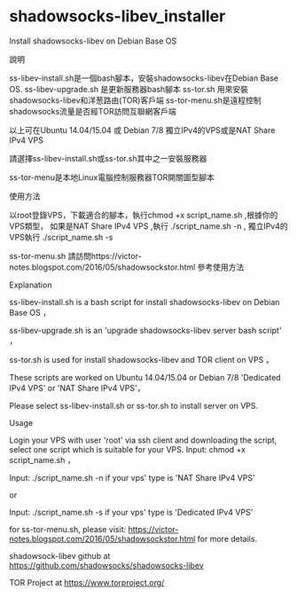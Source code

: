 # shadowsocks-libev_installer
Install shadowsocks-libev on Debian Base OS

說明

ss-libev-install.sh是一個bash腳本，安裝shadowsocks-libev在Debian Base OS.
ss-libev-upgrade.sh 是更新服務器bash腳本
ss-tor.sh 用來安裝shadowsocks-libev和洋葱路由(TOR)客戶端
ss-tor-menu.sh是遠程控制shadowsocks流量是否經TOR訪問互聯網客戶端

以上可在Ubuntu 14.04/15.04 或 Debian 7/8 獨立IPv4的VPS或是NAT Share IPv4 VPS

請選擇ss-libev-install.sh或ss-tor.sh其中之一安裝服務器

ss-tor-menu是本地Linux電腦控制服務器TOR開關圖型腳本

使用方法

以root登錄VPS，下載適合的腳本，執行chmod +x script_name.sh ,根據你的VPS類型，
如果是NAT Share IPv4 VPS ,執行 ./script_name.sh -n , 獨立IPv4的VPS執行 
./script_name.sh -s

ss-tor-menu.sh 請訪問https://victor-notes.blogspot.com/2016/05/shadowsockstor.html
參考使用方法

Explanation

ss-libev-install.sh is a bash script for install shadowsocks-libev on Debian Base OS ，

ss-libev-upgrade.sh is an 'upgrade shadowsocks-libev server bash script' ，

ss-tor.sh is used for install shadowsocks-libev and TOR client on VPS ，

These scripts are worked on Ubuntu 14.04/15.04 or Debian 7/8 'Dedicated IPv4 VPS' or 
'NAT Share IPv4 VPS'，

Please select ss-libev-install.sh or ss-tor.sh to install server on VPS.

Usage

Login your VPS with user 'root' via ssh client and downloading the script, select one
script which is suitable for your VPS. Input: chmod +x script_name.sh ，

Input: ./script_name.sh -n if your vps' type is 'NAT Share IPv4 VPS'

or

Input: ./script_name.sh -s if your vps' type is 'Dedicated IPv4 VPS'

for ss-tor-menu.sh, please visit: https://victor-notes.blogspot.com/2016/05/shadowsockstor.html
for more details.

shadowsock-libev github at https://github.com/shadowsocks/shadowsocks-libev

TOR Project at https://www.torproject.org/


